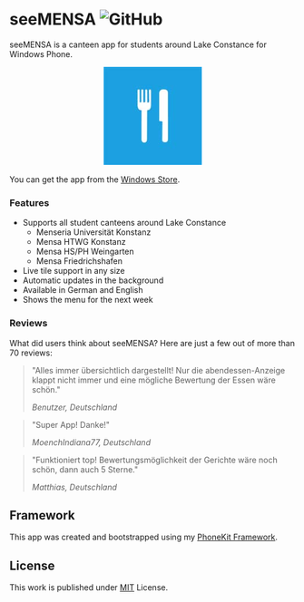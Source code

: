 # seeMENSA ![GitHub](https://img.shields.io/github/license/b3nk4n/seemensa-app)

seeMENSA is a canteen app for students around Lake Constance for Windows Phone.

<p align="center">
    <img alt="App Logo" src="SeeMensa/Images/seemensa.jpg">
</p>

You can get the app from the [Windows Store](http://windowsphone.com/s?appId=8bf87c6a-bf51-4145-b684-8df5c8419ba2).

### Features
- Supports all student canteens around Lake Constance
  - Menseria Universität Konstanz
  - Mensa HTWG Konstanz
  - Mensa HS/PH Weingarten
  - Mensa Friedrichshafen
- Live tile support in any size
- Automatic updates in the background
- Available in German and English
- Shows the menu for the next week

### Reviews

What did users think about seeMENSA? Here are just a few out of more than 70 reviews:

> "Alles immer übersichtlich dargestellt! Nur die abendessen-Anzeige klappt nicht immer und eine mögliche Bewertung der Essen wäre schön."
>
> _Benutzer, Deutschland_

> "Super App! Danke!"
>
> _MoenchIndiana77, Deutschland_

> "Funktioniert top! Bewertungsmöglichkeit der Gerichte wäre noch schön, dann auch 5 Sterne."
>
> _Matthias, Deutschland_

## Framework

This app was created and bootstrapped using my [PhoneKit Framework](https://github.com/b3nk4n/phonekit.framework).

## License

This work is published under [MIT][mit] License.

[mit]: https://github.com/b3nk4n/seemensa-app/blob/main/LICENSE
